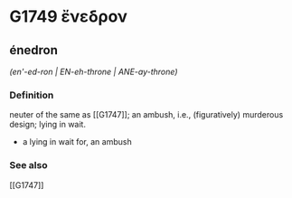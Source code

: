 # G1749 ἔνεδρον

## énedron

_(en'-ed-ron | EN-eh-throne | ANE-ay-throne)_

### Definition

neuter of the same as [[G1747]]; an ambush, i.e., (figuratively) murderous design; lying in wait.

- a lying in wait for, an ambush

### See also

[[G1747]]

